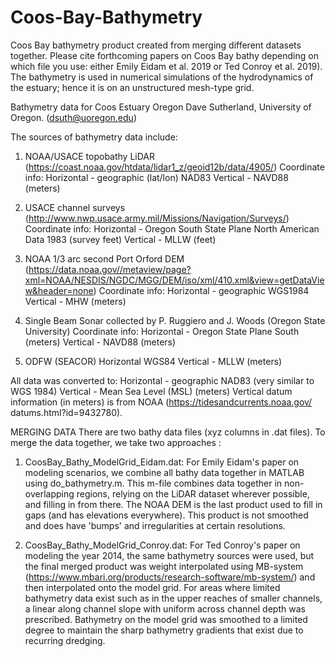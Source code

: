 # Coos-Bay-Bathymetry
Coos Bay bathymetry product created from merging different datasets together. Please cite forthcoming papers on Coos Bay bathy depending on which file you use: either Emily Eidam et al. 2019 or Ted Conroy et al. 2019). The bathymetry is used in numerical simulations of the hydrodynamics of the estuary; hence it is on an unstructured mesh-type grid. 

Bathymetry data for Coos Estuary Oregon
Dave Sutherland, University of Oregon. (dsuth@uoregon.edu)

The sources of bathymetry data include:

1. NOAA/USACE topobathy LiDAR (https://coast.noaa.gov/htdata/lidar1_z/geoid12b/data/4905/)
Coordinate info: Horizontal - geographic (lat/lon) NAD83 Vertical - NAVD88 (meters)

2. USACE channel surveys (http://www.nwp.usace.army.mil/Missions/Navigation/Surveys/)
Coordinate info: Horizontal - Oregon South State Plane North American Data 1983 (survey feet) Vertical - MLLW (feet)

3. NOAA 1/3 arc second Port Orford DEM (https://data.noaa.gov//metaview/page?xml=NOAA/NESDIS/NGDC/MGG/DEM/iso/xml/410.xml&view=getDataView&header=none)
Coordinate info: Horizontal - geographic WGS1984 Vertical - MHW (meters)

4. Single Beam Sonar collected by P. Ruggiero and J. Woods (Oregon State University)
Coordinate info: Horizontal - Oregon State Plane South (meters) Vertical - NAVD88 (meters)

5. ODFW (SEACOR) Horizontal WGS84
Vertical - MLLW (meters)

All data was converted to:
Horizontal - geographic NAD83 (very similar to WGS 1984)
Vertical - Mean Sea Level (MSL) (meters) 
Vertical datum information (in meters) is from NOAA (https://tidesandcurrents.noaa.gov/
datums.html?id=9432780).

MERGING DATA
There are two bathy data files (xyz columns in .dat files). To merge the data together, we take two approaches :
1) CoosBay_Bathy_ModelGrid_Eidam.dat: For Emily Eidam's paper on modeling scenarios, we combine all bathy data together in MATLAB using do_bathymetry.m. This m-file combines data together in non-overlapping regions, relying on the LiDAR dataset wherever possible, and filling in from there. The NOAA DEM is the last product used to fill in gaps (and has elevations everywhere). This product is not smoothed and does have 'bumps' and irregularities at certain resolutions. 

2) CoosBay_Bathy_ModelGrid_Conroy.dat: For Ted Conroy's paper on modeling the year 2014, the same bathymetry sources were used, but the final merged product was weight interpolated using MB-system (https://www.mbari.org/products/research-software/mb-system/) and then interpolated onto the model grid. For areas where limited bathymetry data exist such as in the upper reaches of smaller channels, a linear along channel slope with uniform across channel depth was prescribed. Bathymetry on the model grid was smoothed to a limited degree to maintain the sharp bathymetry gradients that exist due to recurring dredging. 
